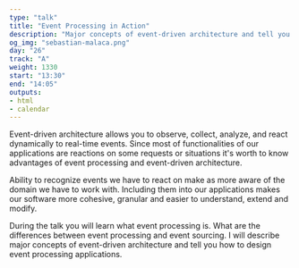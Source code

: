 ```yaml
---
type: "talk"
title: "Event Processing in Action"
description: "Major concepts of event-driven architecture and tell you how to design event processing applications."
og_img: "sebastian-malaca.png"
day: "26"
track: "A"
weight: 1330
start: "13:30"
end: "14:05"
outputs:
- html
- calendar
---
```


Event-driven architecture allows you to observe, collect, analyze, and react dynamically to real-time events.  Since most of functionalities of our applications are reactions on some requests or situations it's worth to know advantages of event processing and event-driven architecture.

Ability to recognize events we have to react on make as more aware of the domain we have to work with. Including them into our applications makes our software more cohesive, granular and easier to understand, extend and modify.

During the talk you will learn what event processing is. What are the differences between event processing and event sourcing. I will describe major concepts of event-driven architecture and tell you how to design event processing applications.
